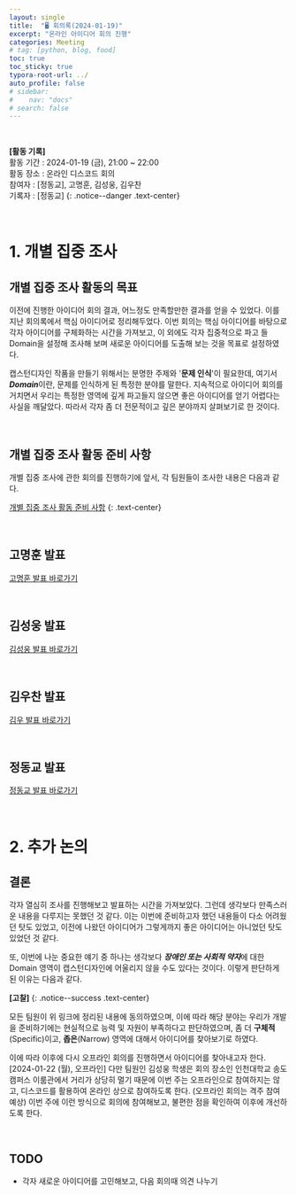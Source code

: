 ```yaml
---
layout: single
title:  "🖥️ 회의록(2024-01-19)"
excerpt: "온라인 아이디어 회의 진행"
categories: Meeting
# tag: [python, blog, food]
toc: true
toc_sticky: true
typora-root-url: ../
auto_profile: false
# sidebar:
#    nav: "docs"
# search: false
---
```


<br/>

**[활동 기록]**  
활동 기간 : 2024-01-19 (금), 21:00 ~ 22:00  
활동 장소 : 온라인 디스코드 회의  
참여자 : [정동교], 고명훈, 김성웅, 김우찬  
기록자 : [정동교] 
{: .notice--danger .text-center}

<br/>

# 1. 개별 집중 조사

## 개별 집중 조사 활동의 목표

이전에 진행한 아이디어 회의 결과, 어느정도 만족할만한 결과를 얻을 수 있었다. 이를 지난 회의록에서 핵심 아이디어로 정리해두었다. 이번 회의는 핵심 아이디어를 바탕으로 각자 아이디어를 구체화하는 시간을 가져보고, 이 외에도 각자 집중적으로 파고 들 Domain을 설정해 조사해 보며 새로운 아이디어를 도출해 보는 것을 목표로 설정하였다.

캡스턴디자인 작품을 만들기 위해서는 분명한 주제와 '**문제 인식**'이 필요한데, 여기서 ***Domain***이란, 문제를 인식하게 된 특정한 분야를 말한다. 지속적으로 아이디어 회의를 거치면서 우리는 특정한 영역에 깊게 파고들지 않으면 좋은 아이디어를 얻기 어렵다는 사실을 깨달았다. 따라서 각자 좀 더 전문적이고 깊은 분야까지 살펴보기로 한 것이다.

<br>

## 개별 집중 조사 활동 준비 사항

개별 집중 조사에 관한 회의를 진행하기에 앞서, 각 팀원들이 조사한 내용은 다음과 같다.

[개별 집중 조사 활동 준비 사항](/announcement/다음-회의-대비-과제(2024-01-16)/)
{: .text-center}

<br>



## 고명훈 발표

[고명훈 발표 바로가기](/Archive/고명훈-발표(2024-01-19)/)

<br>



## 김성웅 발표

[김성웅 발표 바로가기](/Archive/김성웅-발표(2024-01-19)/)

<br>



## 김우찬 발표

[김우 발표 바로가기](/Archive/김우찬-발표(2024-01-19)/)

<br>



## 정동교 발표

[정동교 발표 바로가기](/archive/정동교-발표(2024-01-19)/)

<br>



# 2. 추가 논의

## 결론

각자 열심히 조사를 진행해보고 발표하는 시간을 가져보았다. 그런데 생각보다 만족스러운 내용을 다루지는 못했던 것 같다. 이는 이번에 준비하고자 했던 내용들이 다소 어려웠던 탓도 있었고, 이전에 나왔던 아이디어가 그렇게까지 좋은 아이디어는 아니었던 탓도 있었던 것 같다.

또, 이번에 나눈 중요한 얘기 중 하나는 생각보다 ***장애인 또는 사회적 약자***에 대한 Domain 영역이 캡스턴디자인에 어울리지 않을 수도 있다는 것이다. 이렇게 판단하게 된 이유는 다음과 같다.  

**[고찰]** 
{: .notice--success .text-center}

모든 팀원이 위 링크에 정리된 내용에 동의하였으며, 이에 따라 해당 분야는 우리가 개발을 준비하기에는 현실적으로 능력 및 자원이 부족하다고 판단하였으며, 좀 더 **구체적**(Specific)이고, **좁은**(Narrow) 영역에 대해서 아이디어를 찾아보기로 하였다.

이에 따라 이후에 다시 오프라인 회의를 진행하면서 아이디어를 찾아내고자 한다. [2024-01-22 (월), 오프라인] 다만 팀원인 김성웅 학생은 회의 장소인 인천대학교 송도캠퍼스 이룸관에서 거리가 상당히 멀기 때문에 이번 주는 오프라인으로 참여하지는 않고, 디스코드를 활용하여 온라인 상으로 참여하도록 한다. (오프라인 회의는 격주 참여 예상) 이번 주에 이런 방식으로 회의에 참여해보고, 불편한 점을 확인하여 이후에 개선하도록 한다.

<br>

## TODO

- 각자 새로운 아이디어를 고민해보고, 다음 회의때 의견 나누기

<br>
